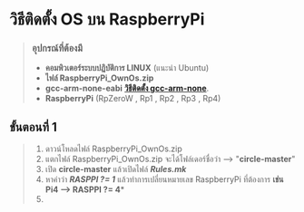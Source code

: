 # วิธีติดตั้ง OS บน RaspberryPi
> ### อุปกรณ์ที่ต้องมี
> - **คอมพิวเตอร์ระบบปฎิบัติการ LINUX** (แนะนำ Ubuntu)
> - **ไฟล์ RaspberryPi_OwnOs.zip**
> - **gcc-arm-none-eabi** **[วิธีติดตั้ง gcc-arm-none](https://www.devmanuals.net/install/ubuntu/ubuntu-16-04-LTS-Xenial-Xerus/how-to-install-gcc-arm-none-eabi.html)**.
> - **RaspberryPi** (RpZeroW , Rp1 , Rp2 , Rp3 , Rp4)

## ขั้นตอนที่ 1 
> 1. ดาวน์โหลดไฟล์ RaspberryPi_OwnOs.zip
> 2. แตกไฟล์ RaspberryPi_OwnOs.zip จะได้โฟล์เดอร์ชื่อว่า --> "**circle-master**" 
> 3. เปิด **circle-master** แล้วเปิดไฟล์ ***Rules.mk***
> 4. หาคำว่า ***RASPPI	?= 1*** แล้วทำการเปลี่ยนหมายเลข RaspberryPi ที่ต้องการ **เช่น Pi4 --> RASPPI	?= 4***
> 5. 
